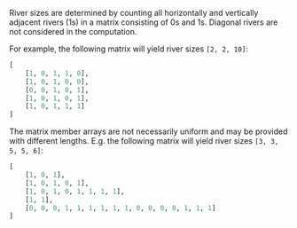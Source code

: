 River sizes are determined by counting all horizontally and vertically adjacent rivers (1s) in a matrix consisting of 0s and 1s. Diagonal rivers are not considered in the computation.

For example, the following matrix will yield river sizes `[2, 2, 10]`:

```python
[
    [1, 0, 1, 1, 0],
    [1, 0, 1, 0, 0],
    [0, 0, 1, 0, 1],
    [1, 0, 1, 0, 1],
    [1, 0, 1, 1, 1]
]
```

The matrix member arrays are not necessarily uniform and may be provided with different lengths. E.g. the following matrix will yield river sizes `[3, 3, 5, 5, 6]`:

```python
[
    [1, 0, 1],
    [1, 0, 1, 0, 1],
    [1, 0, 1, 0, 1, 1, 1, 1],
    [1, 1],
    [0, 0, 0, 1, 1, 1, 1, 1, 1, 0, 0, 0, 0, 1, 1, 1]
]
```
